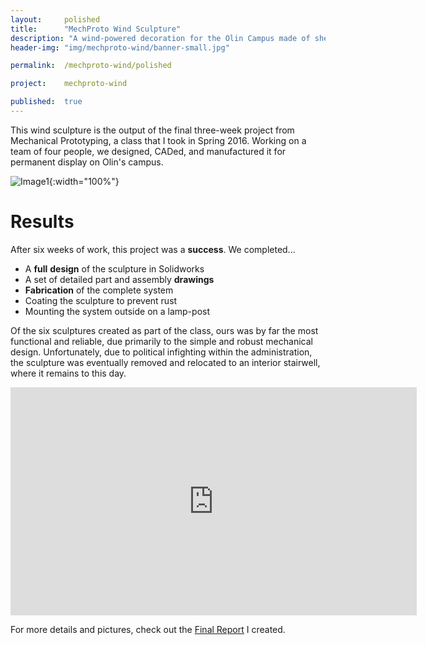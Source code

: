 ```yaml
---
layout: 	polished
title: 		"MechProto Wind Sculpture"
description: "A wind-powered decoration for the Olin Campus made of sheet metal"
header-img: "img/mechproto-wind/banner-small.jpg"

permalink: 	/mechproto-wind/polished

project:	mechproto-wind

published:	true
---
```


This wind sculpture is the output of the final three-week project from Mechanical Prototyping, a class that I took in Spring 2016. Working on a team of four people, we designed, CADed, and manufactured it for permanent display on Olin's campus.

![Image1]({{site.baseurl}}/img/mechproto-wind/gloryshot-small.jpg){:width="100%"}

<!-- <video autoplay loop width="100%" src="{{site.baseurl}}/img/mechproto-wind/BB8-animate-2d.mp4"></video> -->

# Results
After six weeks of work, this project was a **success**. We completed...
- A **full** **design** of the sculpture in Solidworks
- A set of detailed part and assembly **drawings**
- **Fabrication** of the complete system
- Coating the sculpture to prevent rust
- Mounting the system outside on a lamp-post

Of the six sculptures created as part of the class, ours was by far the most functional and reliable, 
due primarily to the simple and robust mechanical design. Unfortunately, due to political infighting
within the administration, the sculpture was eventually removed and relocated to an interior stairwell,
where it remains to this day.

<div width="100%" style="text-align: center;">
	<iframe width="650" height="365" 
		src="https://www.youtube.com/embed/7Qh3jFVQEIs" frameborder="0" allowfullscreen></iframe>
</div>

For more details and pictures, check out the [Final Report]({{site.baseurl}}/mechproto-wind/final-report) I created.